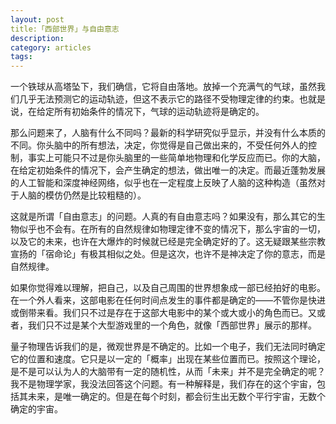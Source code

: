 ```yaml
---
layout: post
title:「西部世界」与自由意志 
description: 
category: articles
tags: 
---
```

一个铁球从高塔坠下，我们确信，它将自由落地。放掉一个充满气的气球，虽然我们几乎无法预测它的运动轨迹，但这不表示它的路径不受物理定律的约束。也就是说，在给定所有初始条件的情况下，气球的运动轨迹将是确定的。

那么问题来了，人脑有什么不同吗？最新的科学研究似乎显示，并没有什么本质的不同。你头脑中的所有想法，决定，你觉得是自己做出来的，不受任何外人的控制，事实上可能只不过是你头脑里的一些简单地物理和化学反应而已。你的大脑，在给定初始条件的情况下，会产生确定的想法，做出唯一的决定。而最近蓬勃发展的人工智能和深度神经网络，似乎也在一定程度上反映了人脑的这种构造（虽然对于人脑的模仿仍然是比较粗糙的）。

这就是所谓「自由意志」的问题。人真的有自由意志吗？如果没有，那么其它的生物似乎也不会有。在所有的自然规律如物理定律不变的情况下，那么宇宙的一切，以及它的未来，也许在大爆炸的时候就已经是完全确定好的了。这无疑跟某些宗教宣扬的「宿命论」有极其相似之处。但是这次，也许不是神决定了你的意志，而是自然规律。

如果你觉得难以理解，把自己，以及自己周围的世界想象成一部已经拍好的电影。在一个外人看来，这部电影在任何时间点发生的事件都是确定的——不管你是快进或倒带来看。我们只不过是存在于这部大电影中的某个或大或小的角色而已。又或者，我们只不过是某个大型游戏里的一个角色，就像「西部世界」展示的那样。

量子物理告诉我们的是，微观世界是不确定的。比如一个电子，我们无法同时确定它的位置和速度。它只是以一定的「概率」出现在某些位置而已。按照这个理论，是不是可以认为人的大脑带有一定的随机性，从而「未来」并不是完全确定的呢？我不是物理学家，我没法回答这个问题。有一种解释是，我们存在的这个宇宙，包括其未来，是唯一确定的。但是在每个时刻，都会衍生出无数个平行宇宙，无数个确定的宇宙。
